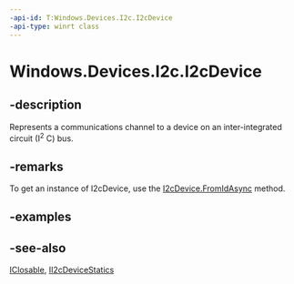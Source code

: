 ```yaml
---
-api-id: T:Windows.Devices.I2c.I2cDevice
-api-type: winrt class
---
```


<!-- Class syntax.
public class I2cDevice : Windows.Devices.I2c.II2cDevice, Windows.Foundation.IClosable
-->

# Windows.Devices.I2c.I2cDevice

## -description
Represents a communications channel to a device on an inter-integrated circuit (I<sup>2</sup> C) bus.

## -remarks
To get an instance of I2cDevice, use the [I2cDevice.FromIdAsync](i2cdevice_fromidasync_1693757112.md) method.

## -examples

## -see-also
[IClosable](../windows.foundation/iclosable.md), [II2cDeviceStatics](ii2cdevicestatics.md)
